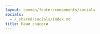 ```yaml
---
layout: common/footer/components/socials
socials:
  - /_shared/socials/index.md
title: Наши соцсети
---
```


